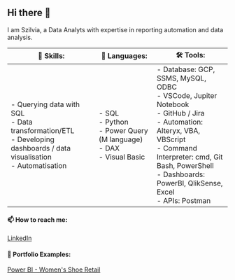## Hi there 👋

<!--
**silva-june/silva-june** is a ✨ _special_ ✨ repository because its `README.md` (this file) appears on your GitHub profile.

Here are some ideas to get you started:

- 🔭 I’m currently working on ...
- 🌱 I’m currently learning ...
- 👯 I’m looking to collaborate on ...
- 🤔 I’m looking for help with ...
- 💬 Ask me about ...
- 📫 How to reach me: ...
- 😄 Pronouns: ...
- ⚡ Fun fact: ...
 🛠️
-->

I am Szilvia, a Data Analyts with expertise in reporting automation and data analysis.


<table>
<thead>
<tr>
<th>📖 Skills:</th>
<th>🧮 Languages:</th>
 <th>🛠️ Tools:</th>
</tr>
</thead>
<tbody>
<tr>
<td> - Querying data with SQL</br>
- Data transformation/ETL</br>
- Developing dashboards / data visualisation</br>
- Automatisation
</td>
<td>- SQL</br>
- Python</br>
- Power Query (M language)</br>
- DAX</br>
- Visual Basic</br>
</td>
 <td>- Database: GCP, SSMS, MySQL, ODBC</br>
- VSCode, Jupiter Notebook</br>
- GitHub / Jira</br>
- Automation: Alteryx, VBA, VBScript</br>
- Command Interpreter: cmd, Git Bash, PowerShell</br>
- Dashboards: PowerBI, QlikSense, Excel</br>
- APIs: Postman</br>
</td>
</tr>
</tbody>
</table>

 #### 📫 How to reach me: 
 
 [LinkedIn](https://www.linkedin.com/in/szilvia-jani-36378011)


 #### 🎨 Portfolio Examples:
 
[Power BI - Women's Shoe Retail](https://github.com/silva-june/Power-Query-Practice/tree/main/women-shoes-retail)


